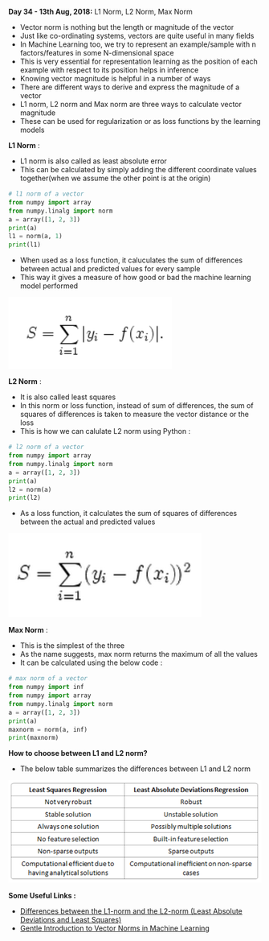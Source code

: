 **Day 34 - 13th Aug, 2018:** L1 Norm, L2 Norm, Max Norm   

* Vector norm is nothing but the length or magnitude of the vector  
* Just like co-ordinating systems, vectors are quite useful in many fields  
* In Machine Learning too, we try to represent an example/sample with n factors/features in some N-dimensional space   
* This is very essential for representation learning as the position of each example with respect to its position helps in inference    
* Knowing vector magnitude is helpful in a number of ways    
* There are different ways to derive and express the magnitude of a vector  
* L1 norm, L2 norm and Max norm are three ways to calculate vector magnitude  
* These can be used for regularization or as loss functions by the learning models  

**L1 Norm** :  
* L1 norm is also called as least absolute error  
* This can be calculated by simply adding the different coordinate values together(when we assume the other point is at the origin)    
```Python  
# l1 norm of a vector
from numpy import array
from numpy.linalg import norm
a = array([1, 2, 3])
print(a)
l1 = norm(a, 1)
print(l1)  
```  

* When used as a loss function, it caluculates the sum of differences between actual and predicted values for every sample  
* This way it gives a measure of how good or bad the machine learning model performed  
 
<p><img src="https://raw.githubusercontent.com/theimgclist/100DaysOfMLCode/master/images/l1loss.PNG"/></p>   

**L2 Norm** :  
* It is also called least squares  
* In this norm or loss function, instead of sum of differences, the sum of squares of differences is taken to measure the vector distance or the loss  
* This is how we can calulate L2 norm using Python :  
```Python  
# l2 norm of a vector
from numpy import array
from numpy.linalg import norm
a = array([1, 2, 3])
print(a)
l2 = norm(a)
print(l2)  
```  
* As a loss function, it calculates the sum of squares of differences between the actual and predicted values  

<p><img src="https://raw.githubusercontent.com/theimgclist/100DaysOfMLCode/master/images/l2loss.PNG"/></p>    

**Max Norm** :  
* This is the simplest of the three  
* As the name suggests, max norm returns the maximum of all the values  
* It can be calculated using the below code :  
```Python  
# max norm of a vector
from numpy import inf
from numpy import array
from numpy.linalg import norm
a = array([1, 2, 3])
print(a)
maxnorm = norm(a, inf)
print(maxnorm)  
```  

**How to choose between L1 and L2 norm?**  
* The below table summarizes the differences between L1 and L2 norm  
<p><img src="https://raw.githubusercontent.com/theimgclist/100DaysOfMLCode/master/images/l1vsl2.PNG"/></p> 
  	

**Some Useful Links :**  
* [Differences between the L1-norm and the L2-norm (Least Absolute Deviations and Least Squares)](http://www.chioka.in/differences-between-the-l1-norm-and-the-l2-norm-least-absolute-deviations-and-least-squares/)
* [Gentle Introduction to Vector Norms in Machine Learning](https://machinelearningmastery.com/vector-norms-machine-learning/)

